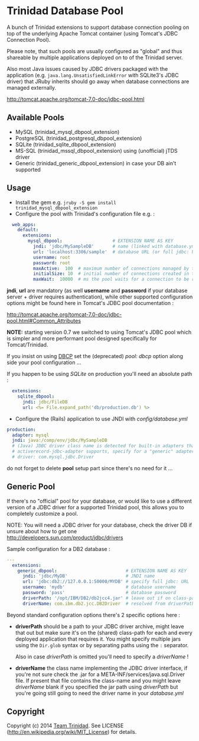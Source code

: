 # Trinidad Database Pool

A bunch of Trinidad extensions to support database connection pooling on top of
the underlying Apache Tomcat container (using Tomcat's JDBC Connection Pool).

Please note, that such pools are usually configured as "global" and thus
shareable by multiple applications deployed on to of the Trinidad server.

Also most Java issues caused by JDBC drivers packaged with the application (e.g.
`java.lang.UnsatisfiedLinkError` with SQLite3's JDBC driver) that JRuby inherits
should go away when database connections are managed externally.

http://tomcat.apache.org/tomcat-7.0-doc/jdbc-pool.html

## Available Pools

* MySQL (trinidad_mysql_dbpool_extension)
* PostgreSQL (trinidad_postgresql_dbpool_extension)
* SQLite (trinidad_sqlite_dbpool_extension)
* MS-SQL (trinidad_mssql_dbpool_extension) using (unofficial) jTDS driver
* Generic (trinidad_generic_dbpool_extension) in case your DB ain't supported

## Usage

* Install the gem e.g. `jruby -S gem install trinidad_mysql_dbpool_extension`
* Configure the pool with Trinidad's configuration file e.g. :

```yml
  web_apps:
    default:
      extensions:
        mysql_dbpool:                   # EXTENSION NAME AS KEY
          jndi: 'jdbc/MySampleDB'       # name (linked with database.yml)
          url: 'localhost:3306/sample'  # database URL (or full jdbc: URL)
          username: root
          password: root
          maxActive:  100  # maximum number of connections managed by the pool
          initialSize: 10  # initial number of connections created in the pool
          maxWait:  10000  # ms the pool waits for a connection to be returned
```

**jndi**, **url** are mandatory (as well **username** and **password** if your
database server + driver requires authentication), while other supported
configuration options might be found here in Tomcat's JDBC pool documentation :

http://tomcat.apache.org/tomcat-7.0-doc/jdbc-pool.html#Common_Attributes

**NOTE:** starting version 0.7 we switched to using Tomcat's JDBC pool which
is simpler and more performant pool designed specifically for Tomcat/Trinidad.

If you insist on using [DBCP](http://commons.apache.org/dbcp/configuration.html)
set the (deprecated) *pool: dbcp* option along side your pool configuration ...

If you happen to be using *SQLite* on production you'll need an absolute path :

```yml
  extensions:
    sqlite_dbpool:
      jndi: jdbc/FileDB
      url: <%= File.expand_path('db/production.db') %>
```

* Configure the (Rails) application to use JNDI with *config/database.yml*

```yml
production:
  adapter: mysql
  jndi: java:/comp/env/jdbc/MySampleDB
  # (Java) JDBC driver class name is detected for built-in adapters that
  # activerecord-jdbc-adapter supports, specify for a "generic" adapter
  # driver: com.mysql.jdbc.Driver
```

do not forget to delete **pool** setup part since there's no need for it ...

## Generic Pool

If there's no "official" pool for your database, or would like to use a
different version of a JDBC driver for a supported Trinidad pool, this allows
you to completely customize a pool.

NOTE: You will need a JDBC driver for your database, check the driver DB if
unsure about how to get one http://developers.sun.com/product/jdbc/drivers

Sample configuration for a DB2 database :

```yml
---
  extensions:
    generic_dbpool:                          # EXTENSION NAME AS KEY
      jndi: 'jdbc/MyDB'                      # JNDI name
      url: 'jdbc:db2://127.0.0.1:50000/MYDB' # specify full jdbc: URL
      username: 'mydb'                       # database username
      password: 'pass'                       # database password
      driverPath: '/opt/IBM/DB2/db2jcc4.jar' # leave out if on class-path
      driverName: com.ibm.db2.jcc.DB2Driver  # resolved from driverPath jar
```

Beyond standard configuration options there's 2 specific options here :

* **driverPath** should be a path to your JDBC driver archive, might leave that
  out but make sure it's on the (shared) class-path for each and every deployed
  application that requires it. You might specify multiple jars using the
  `Dir.glob` syntax or by separating paths using the `:` separator.

  Also in case *driverPath* is omitted you'll need to specify a *driverName* !

* **driverName** the class name implementing the JDBC driver interface, if
  you're not sure check the .jar for a META-INF/services/java.sql.Driver file.
  If present that file contains the class-name and you might leave *driverName*
  blank if you specified the jar path using *driverPath* but you're going still
  going to need the driver name in your *database.yml*

## Copyright

Copyright (c) 2014 [Team Trinidad](https://github.com/trinidad).
See LICENSE (http://en.wikipedia.org/wiki/MIT_License) for details.
